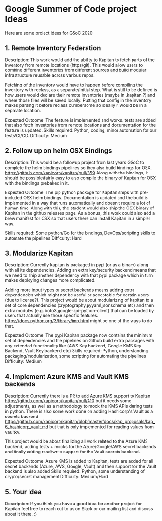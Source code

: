 # Google Summer of Code project ideas

Here are some project ideas for GSoC 2020

## 1. Remote Inventory Federation

Description: This work would add the ability to Kapitan to fetch parts of the Inventory from remote locations (https/git). This would allow users to combine different inventories from different sources and build modular infrastructure reusable across various repos.

Fetching of the inventory would have to happen before compiling the inventory with reclass, as a separate/initial step.
What is still to be defined is how users would declare their remote inventories (maybe in .kapitan ?) and where those files will be saved locally. Putting that config in the inventory makes parsing it before reclass cumbersome so ideally it would be in a separate location.

Expected Outcome: The feature is implemented and works, tests are added that also fetch inventories from remote locations and documentation for the feature is updated.
Skills required: Python, coding, minor automation for our tests/CI/CD.
Difficulty: Medium

## 2. Follow up on helm OSX Bindings

Description: This would be a followup project from last years GSoC to complete the helm bindings pipelines so they also build bindings for OSX. <https://github.com/kapicorp/kapitan/pull/359> Along with the bindings, it should be possible/fairly easy to also compile the binary of Kapitan for OSX with the bindings prebaked in it.

Expected Outcome: The pip python package for Kapitan ships with pre-included OSX helm bindings. Documentation is updated and the build is implemented in a way that runs automatically and doesn't require a lot of human time. Along with this, the student would also ship the OSX binary of Kapitan in the github releases page.
As a bonus, this work could also add a brew manifest for OSX so that users there can install Kapitan in a simpler way.

Skills required: Some python/Go for the bindings, DevOps/scripting skills to automate the pipelines
Difficulty: Hard

## 3. Modularize Kapitan

Description: Currently kapitan is packaged in pypi (or as a binary) along with all its dependencies. Adding an extra key/security backend means that we need to ship another dependency with that pypi package which in turn makes deploying changes more complicated.

Adding more input types or secret backends means adding extra dependencies which might not be useful or acceptable for certain users (due to license?).
This project would be about modularizing of kapitan to a set of core dependencies (cryptography,pyyaml,jsonschema etc) and then extra modules (e.g. boto3,google-api-python-client) that can be loaded by users that actually use those specific features.
<https://docs.python.org/3/library/imp.html> might be one of the ways to do that.

Expected Outcome: The pypi Kapitan package now contains the minimum set of dependencies and the pipelines on Github build extra packages with any extended functionality like (AWS Key backend, Google KMS Key Backend, Vault Key backend etc)
Skills required: Python, understanding packaging/modularization, some scripting for automating the pipelines
Difficulty: Medium

## 4. Implement Azure KMS and Vault KMS backends

Description: Currently there is a PR to add Azure KMS support to Kapitan <https://github.com/kapicorp/kapitan/pull/410> but it needs some adjustments, as well as a methodology to mock the KMS APIs during tests in python. There is also some work done on adding Hashicorp's Vault as a secrets backend <https://github.com/kapicorp/kapitan/blob/master/docs/kap_proposals/kap_6_hashicorp_vault.md> but that is only implemented for reading values from vaultkv.

This project would be about finalizing all work related to the Azure KMS backend, adding tests + mocks for the Azure/Google/AWS secret backends and finally adding read/write support for the Vault secrets backend.

Expected Outcome: Azure KMS is added to Kapitan, tests are added for all secret backends (Azure, AWS, Google, Vault) and then support for the Vault backend is also added
Skills required: Python, some understanding of crypto/secret management
Difficulty: Medium/Hard

## 5. Your Idea

Description: If you think you have a good idea for another project for Kapitan feel free to reach out to us on Slack or our mailing list and discuss about it there. :)
